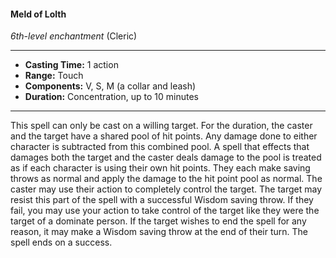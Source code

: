 #### Meld of Lolth
*6th-level enchantment* (Cleric)
___
- **Casting Time:** 1 action
- **Range:** Touch
- **Components:** V, S, M (a collar and leash)
- **Duration:** Concentration, up to 10 minutes
---
This spell can only be cast on a willing target. For
the duration, the caster and the target have a shared
pool of hit points. Any damage done to either
character is subtracted from this combined pool. A
spell that effects that damages both the target and
the caster deals damage to the pool is treated as if
each character is using their own hit points. They
each make saving throws as normal and apply the
damage to the hit point pool as normal.
The caster may use their action to completely
control the target. The target may resist this part of
the spell with a successful Wisdom saving throw. If
they fail, you may use your action to take control of
the target like they were the target of a dominate
person. If the target wishes to end the spell for any
reason, it may make a Wisdom saving throw at the
end of their turn. The spell ends on a success.
